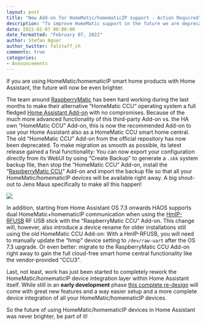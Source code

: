 ```yaml
---
layout: post
title: "New Add-on for HomeMatic/homematicIP support - Action Required"
description: "To improve HomeMatic support in the future we are deprecating the current HomeMatic CCU Add-on in favor of the more feature rich RaspberryMatic CCU Add-on."
date: 2022-02-07 00:00:00
date_formatted: "February 07, 2022"
author: Stefan Agner
author_twitter: falstaff_ch
comments: true
categories:
- Announcements
---
```


If you are using HomeMatic/homematicIP smart home products with Home Assistant, the future will now be even brighter.

The team around [RaspberryMatic](https://raspberrymatic.de/de/home/) has been hard working during the last months to make their alternative “HomeMatic CCU“ operating system a full fledged [Home Assistant Add-on](https://github.com/jens-maus/RaspberryMatic/tree/master/home-assistant-addon) with no compromises. Because of the much more advanced functionality of this third-party Add-on vs. the HA own “HomeMatic CCU” Add-on, this is now the recommended Add-on to use your Home Assistant also as a HomeMatic CCU smart home central. The old “HomeMatic CCU” Add-on from the official repository has now been deprecated. To make migration as smooth as possible, its latest release gained a final functionality: You can now export your configuration directly from its WebUI by using “Create Backup” to generate a `.sbk` system backup file, then stop the “HomeMatic CCU” Add-on, install the “[RaspberryMatic CCU](https://github.com/jens-maus/RaspberryMatic/wiki/Installation-HomeAssistant)” Add-on and import the backup file so that all your HomeMatic/homematicIP devices will be available right away. A big shout-out to Jens Maus specifically to make all this happen!

<a href='https://github.com/jens-maus/RaspberryMatic/tree/master/home-assistant-addon'><img src='/images/blog/2022-02/raspberrymatic-ccu-addon.png' style='border: 0;box-shadow: none;'></a>

In addition, starting from Home Assistant OS 7.3 onwards HAOS supports dual HomeMatic+homematicIP communication when using the [HmIP-RFUSB](https://de.elv.com/elv-homematic-ip-arr-bausatz-rf-usb-stick-fuer-alternative-steuerungsplattformen-hmip-rfusb-fuer-smart-home-hausautomation-152306) RF USB stick with the “RaspberryMatic CCU” Add-on. This change will, however,  also introduce a device rename for older installations still using the old HomeMatic CCU Add-on: With a HmIP-RFUSB, you will need to manually update the “hmip” device setting to `/dev/raw-uart` after the OS 7.3 upgrade. Or even better: migrate to the RaspberryMatic CCU Add-on right away to gain the full cloud-free smart home central functionality like the vendor-provided “CCU3”.

Last, not least, work has just been started to completely rework the HomeMatic/homematicIP device integration layer within Home Assistant itself. While still in an **early development** phase [this complete re-design](https://github.com/danielperna84/custom_homematic) will come with great new features and a way easier setup and a more complete device integration of all your HomeMatic/homematicIP devices.

So the future of using HomeMatic/homematicIP devices in Home Assistant was never brighter, be part of it!
